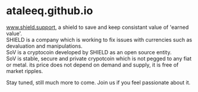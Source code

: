 # ataleeq.github.io
www.shield.support, a shield to save and keep consistant value of 'earned value'.<br>
SHIELD is a company which is working to fix issues with currencies such as devaluation and manipulations.<br> 
SoV is a cryptocoin developed by SHIELD as an open source entity.<br>
SoV is stable, secure and private crypotcoin which is not pegged to any fiat or metal. its price does not depend on demand and supply, it is free of market ripples.<br>

Stay tuned, still much more to come. Join us if you feel passionate about it.
